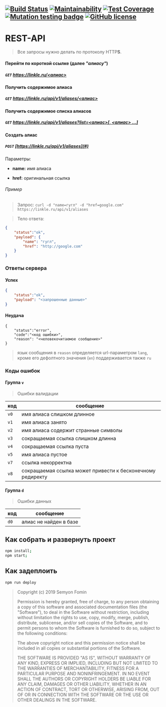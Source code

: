 [![Build Status](https://travis-ci.org/linkle-ru/linkle.svg?branch=master)](https://travis-ci.org/linkle-ru/linkle)
[![Maintainability](https://api.codeclimate.com/v1/badges/bdd94e84e90b6f705518/maintainability)](https://codeclimate.com/github/linkle-ru/linkle/maintainability)
[![Test Coverage](https://api.codeclimate.com/v1/badges/bdd94e84e90b6f705518/test_coverage)](https://codeclimate.com/github/linkle-ru/linkle/test_coverage)
[![Mutation testing badge](https://badge.stryker-mutator.io/github.com/linkle-ru/linkle/master)](https://stryker-mutator.github.io)
[![GitHub license](https://img.shields.io/github/license/linkle-ru/linkle.svg)](https://github.com/linkle-ru/linkle/blob/master/LICENSE)
---

# REST-API

> Все запросы нужно делать по протоколу HTTP**S**.

#### Перейти по короткой ссылке (далее _"алиасу"_)

##### `GET` [https://linkle.ru/<алиас>](#)

#### Получить содержимое алиаса

##### `GET` [https://linkle.ru/api/v1/aliases/<алиас>](#)

#### Получить содержимое списка алиасов

##### `GET` [https://linkle.ru/api/v1/aliases?list=<алиас>[, <алиас> ...]](#)

#### Создать алиас

##### `POST` [https://linkle.ru/api/v1/aliases](#)

Параметры:

* **name:** имя алиаса

* **href:** оригинальная ссылка

###### Пример
> Запрос:
`curl -d "name=гугл" -d "href=google.com" https://linkle.ru/api/v1/aliases`

> Тело ответа:
```json
{
    "status":"ok",
    "payload": {
        "name": "гугл",
        "href": "http://google.com"
    }
}
```

### Ответы сервера
#### Успех
```json
{
    "status":"ok",
    "payload": "<запрошенные данные>"
}
```

#### Неудача
```
{
    "status":"error",
    "code":"<код ошибки>",
    "reason": "<человекочитаемое сообщение>"
}
```

> язык сообщения в `reason` определяется url-параметром `lang`, кроме его дефолтного значения (`en`) поддерживается также `ru`

### Коды ошибок

#### Группа `v`
> Ошибки валидации

|  код |                           сообщение                        |
|------|------------------------------------------------------------|
| `v0` | имя алиаса слишком длинное                                 |
| `v1` | имя алиаса занято                                          |
| `v2` | имя алиаса содержит странные символы                       |
| `v3` | сокращаемая ссылка слишком длинна                          |
| `v4` | сокращаемая ссылка пуста                                   |
| `v5` | имя алиаса пустое                                          |
| `v7` | ссылка некорректна                                         |
| `v8` | сокращаемая ссылка может привести к бесконечному редиректу |

#### Группа `d`
> Ошибки данных

|  код |                           сообщение                         |
|------|-------------------------------------------------------------|
| `d0` | алиас не найден в базе                                      |

## Как собрать и развернуть проект
```sh
npm install;
npm start;
```

## Как задеплоить
```sh
npm run deploy
```

> Copyright (c) 2019 Semyon Fomin
>
> Permission is hereby granted, free of charge, to any person obtaining
> a copy of this software and associated documentation files (the
> "Software"), to deal in the Software without restriction, including
> without limitation the rights to use, copy, modify, merge, publish,
> distribute, sublicense, and/or sell copies of the Software, and to
> permit persons to whom the Software is furnished to do so, subject to
> the following conditions:
> 
> The above copyright notice and this permission notice shall be included
> in all copies or substantial portions of the Software.
> 
> THE SOFTWARE IS PROVIDED "AS IS", WITHOUT WARRANTY OF ANY KIND,
> EXPRESS OR IMPLIED, INCLUDING BUT NOT LIMITED TO THE WARRANTIES OF
> MERCHANTABILITY, FITNESS FOR A PARTICULAR PURPOSE AND NONINFRINGEMENT.
> IN NO EVENT SHALL THE AUTHORS OR COPYRIGHT HOLDERS BE LIABLE FOR ANY
> CLAIM, DAMAGES OR OTHER LIABILITY, WHETHER IN AN ACTION OF CONTRACT,
> TORT OR OTHERWISE, ARISING FROM, OUT OF OR IN CONNECTION WITH THE
> SOFTWARE OR THE USE OR OTHER DEALINGS IN THE SOFTWARE.
